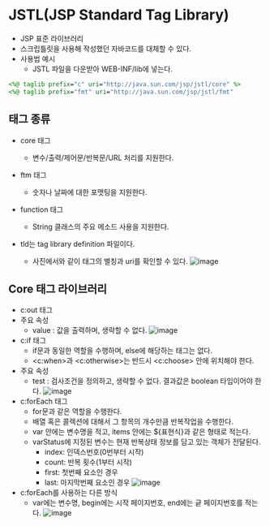 # JSTL(JSP Standard Tag Library)
- JSP 표준 라이브러리
- 스크립틀릿을 사용해 작성했던 자바코드를 대체할 수 있다.
- 사용법 예시
  + JSTL 파일을 다운받아 WEB-INF/lib에 넣는다.
```JSP
<%@ taglib prefix="c" uri="http://java.sun.com/jsp/jstl/core" %>
<%@ taglib prefix="fmt" uri="http://java.sun.com/jsp/jstl/fmt" 
```

## 태그 종류
- core 태그
  + 변수/출력/제어문/반복문/URL 처리를 지원한다.

- ftm 태그
  + 숫자나 날짜에 대한 포맷팅을 지원한다.

- function 태그
  + String 클래스의 주요 메소드 사용을 지원한다.

- tld는 tag library definition 파일이다.
  + 사진에서와 같이 태그의 별칭과 uri를 확인할 수 있다.
![image](https://user-images.githubusercontent.com/87356533/145973992-574d3a2d-7aa4-45ac-8c8d-f641670f5676.png)

## Core 태그 라이브러리
- c:out 태그
- 주요 속성
  + value : 값을 출력하며, 생략할 수 없다.
![image](https://user-images.githubusercontent.com/87356533/145974351-d8c9a6e3-fe46-4e8e-95fb-b8bce9e57e89.png)
- c:if 태그
  + if문과 동일한 역할을 수행하며, else에 해당하는 태그는 없다.
  + <c:when>과 <c:otherwise>는 반드시 <c:choose> 안에 위치해야 한다.
- 주요 속성
  + test : 검사조건을 정의하고, 생략할 수 없다. 결과값은 boolean 타입이어야 한다.
![image](https://user-images.githubusercontent.com/87356533/145974970-6adb253b-b371-4c50-8330-d4c0532b229d.png)
- c:forEach 태그
  + for문과 같은 역할을 수행한다.
  + 배열 혹은 콜렉션에 대해서 그 항목의 개수만큼 반복작업을 수행한다.
  + var 안에는 변수명을 적고, items 안에는 ${표현식}과 같은 형태로 적는다.
  + varStatus에 지정된 변수는 현재 반복상태 정보를 담고 있는 객체가 전달된다.
    + index: 인덱스번호(0번부터 시작)
    + count: 반복 횟수(1부터 시작)
    + first: 첫번째 요소인 경우
    + last: 마지막번째 요소인 경우
![image](https://user-images.githubusercontent.com/87356533/145975590-c5bb8f9e-a3a0-42b8-9649-1d8b081eb9d9.png)
- c:forEach를 사용하는 다른 방식
  + var에는 변수명, begin에는 시작 페이지번호, end에는 긑 페이지번호를 적는다.
![image](https://user-images.githubusercontent.com/87356533/145976039-85a1280e-c9c9-4b60-b602-dca0d18d0f18.png)


